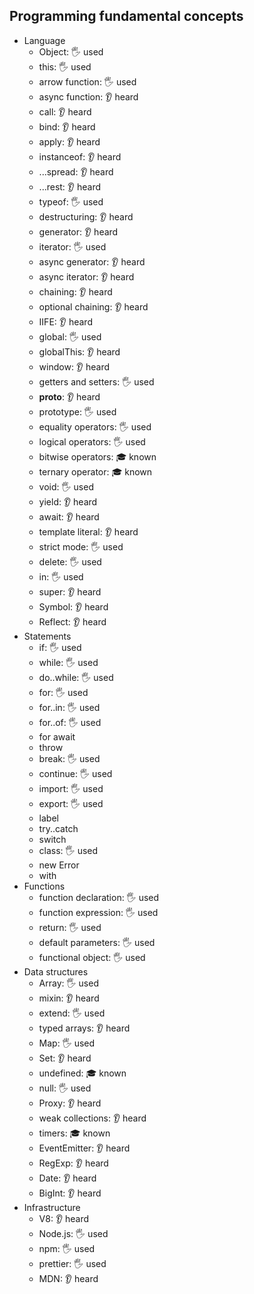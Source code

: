 ## Programming fundamental concepts

- Language
  - Object: 🖐️ used
  - this: 🖐️ used
  - arrow function: 🖐️ used
  - async function: 👂 heard
  - call: 👂 heard
  - bind: 👂 heard
  - apply: 👂 heard
  - instanceof: 👂 heard
  - ...spread: 👂 heard
  - ...rest: 👂 heard
  - typeof: 🖐️ used
  - destructuring: 👂 heard
  - generator: 👂 heard
  - iterator: 🖐️ used
  - async generator: 👂 heard
  - async iterator: 👂 heard
  - chaining: 👂 heard
  - optional chaining: 👂 heard
  - IIFE: 👂 heard
  - global: 🖐️ used
  - globalThis: 👂 heard
  - window: 👂 heard
  - getters and setters: 🖐️ used
  - __proto__: 👂 heard
  - prototype: 🖐️ used
  - equality operators: 🖐️ used
  - logical operators: 🖐️ used
  - bitwise operators: 🎓 known
  - ternary operator: 🎓 known
  - void: 🖐️ used
  - yield: 👂 heard
  - await: 👂 heard
  - template literal: 👂 heard
  - strict mode: 🖐️ used
  - delete: 🖐️ used
  - in: 🖐️ used
  - super: 👂 heard
  - Symbol: 👂 heard
  - Reflect: 👂 heard
- Statements
  - if: 🖐️ used
  - while: 🖐️ used
  - do..while: 🖐️ used
  - for: 🖐️ used
  - for..in: 🖐️ used
  - for..of: 🖐️ used
  - for await
  - throw
  - break: 🖐️ used
  - continue: 🖐️ used
  - import: 🖐️ used
  - export: 🖐️ used
  - label 
  - try..catch
  - switch 
  - class: 🖐️ used
  - new Error
  - with
- Functions
  - function declaration: 🖐️ used
  - function expression: 🖐️ used
  - return: 🖐️ used
  - default parameters: 🖐️ used
  - functional object: 🖐️ used
- Data structures
  - Array: 🖐️ used
  - mixin: 👂 heard
  - extend: 🖐️ used
  - typed arrays: 👂 heard
  - Map: 🖐️ used
  - Set: 👂 heard
  - undefined: 🎓 known
  - null: 🖐️ used
  - Proxy: 👂 heard
  - weak collections: 👂 heard
  - timers: 🎓 known
  - EventEmitter: 👂 heard
  - RegExp: 👂 heard
  - Date: 👂 heard
  - BigInt: 👂 heard
- Infrastructure
  - V8: 👂 heard
  - Node.js: 🖐️ used
  - npm: 🖐️ used
  - prettier: 🖐️ used
  - MDN: 👂 heard
